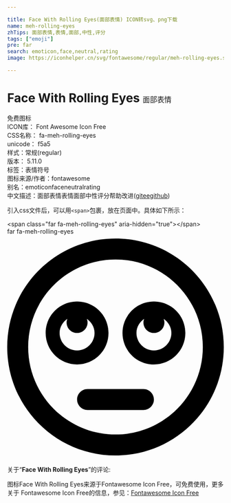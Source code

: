 ```yaml
---

title: Face With Rolling Eyes(面部表情) ICON转svg、png下载
name: meh-rolling-eyes
zhTips: 面部表情,表情,面部,中性,评分
tags: ["emoji"]
pre: far
search: emoticon,face,neutral,rating
image: https://iconhelper.cn/svg/fontawesome/regular/meh-rolling-eyes.svg

---
```


# Face With Rolling Eyes  <small style="font-size: 60%;font-weight: 100">面部表情</small>


<div class="detail-page">
<p>
<span><span class="badge-success badge">免费图标</span> </span>
<br/>
<span>
ICON库：
<span class="badge-secondary badge">Font Awesome Icon Free</span> 
</span>
<br/>
<span>
CSS名称：
<span class="badge-secondary badge">fa-meh-rolling-eyes</span> 
</span>
<br/>
<span>
unicode：
<span class="badge-secondary badge">f5a5</span> 
<copy-btn content='f5a5' btn-title=""></copy-btn>
<copy-btn :content='String.fromCodePoint(parseInt("f5a5", 16))' btn-title="复制U"></copy-btn>
</span><br/><span>样式：<span class="badge-light badge">常规(regular)</span></span>
<br/>
<span>
版本：
<span class="badge-secondary badge">5.11.0</span> 
</span><br/><span>标签：<span class="badge-light badge"><router-link to="/tags/emoji.html">表情符号</router-link></span></span>
<br/>
<span>图标来源/作者：<span class="badge-light badge">fontawesome</span></span> 
<br/>
<span>别名：<span class="badge-light badge">emoticon</span><span class="badge-light badge">face</span><span class="badge-light badge">neutral</span><span class="badge-light badge">rating</span></span><br/><span class="zh-detail">中文描述：<span class="badge-primary badge">面部表情</span><span class="badge-primary badge">表情</span><span class="badge-primary badge">面部</span><span class="badge-primary badge">中性</span><span class="badge-primary badge">评分</span><span class="help-link"><span>帮助改进</span>(<a href="https://gitee.com/liuwave/icon-helper/edit/master/json/fontawesome/regular/meh-rolling-eyes.json" target="_blank" rel="noopener noreferrer">gitee</a><a href="https://github.com/liuwave/icon-helper/edit/master/json/fontawesome/regular/meh-rolling-eyes.json" target="_blank" rel="noopener noreferrer">github</a></span>)</span><br/>
</p>
</div>
<div class="alert alert-dark">
  <i class="far fa-meh-rolling-eyes fa-xs"></i>
  <i class="far fa-meh-rolling-eyes fa-sm"></i>
  <i class="far fa-meh-rolling-eyes fa-lg"></i>
  <i class="far fa-meh-rolling-eyes fa-2x"></i>
  <i class="far fa-meh-rolling-eyes fa-3x"></i>
  <i class="far fa-meh-rolling-eyes fa-5x"></i>
  <i class="far fa-meh-rolling-eyes fa-7x"></i>
</div>
<div>
  <p>引入css文件后，可以用<code>&lt;span&gt;</code>包裹，放在页面中。具体如下所示：    
  </p>
  <div class="alert alert-primary" style="font-size: 14px">
    &lt;span class="far fa-meh-rolling-eyes" aria-hidden="true"&gt;&lt;/span&gt;
    <copy-btn content='<span class="far fa-meh-rolling-eyes" aria-hidden="true"></span>'></copy-btn>
  </div>
  <div class="alert alert-secondary">
    <i class="far fa-meh-rolling-eyes"
    style="font-size: 24px"
    aria-hidden="true"></i> far fa-meh-rolling-eyes
    <copy-btn content="far fa-meh-rolling-eyes" btn-title="复制图标名称"></copy-btn>
  </div>
</div>
<div id="svg" class="svg-wrap">
<svg xmlns="http://www.w3.org/2000/svg" viewBox="0 0 496 512"><path d="M248 8C111 8 0 119 0 256s111 248 248 248 248-111 248-248S385 8 248 8zm0 448c-110.3 0-200-89.7-200-200S137.7 56 248 56s200 89.7 200 200-89.7 200-200 200zm88-304c-39.8 0-72 32.2-72 72s32.2 72 72 72 72-32.2 72-72-32.2-72-72-72zm0 112c-22.1 0-40-17.9-40-40 0-13.6 7.3-25.1 17.7-32.3-1 2.6-1.7 5.3-1.7 8.3 0 13.3 10.7 24 24 24s24-10.7 24-24c0-2.9-.7-5.7-1.7-8.3 10.4 7.2 17.7 18.7 17.7 32.3 0 22.1-17.9 40-40 40zm-104-40c0-39.8-32.2-72-72-72s-72 32.2-72 72 32.2 72 72 72 72-32.2 72-72zm-112 0c0-13.6 7.3-25.1 17.7-32.3-1 2.6-1.7 5.3-1.7 8.3 0 13.3 10.7 24 24 24s24-10.7 24-24c0-2.9-.7-5.7-1.7-8.3 10.4 7.2 17.7 18.7 17.7 32.3 0 22.1-17.9 40-40 40s-40-17.9-40-40zm192 128H184c-13.2 0-24 10.8-24 24s10.8 24 24 24h128c13.2 0 24-10.8 24-24s-10.8-24-24-24z"/></svg>
</div>
<detail full-name='fa-meh-rolling-eyes'></detail>
<div class="icon-detail__container">
<p>关于“<b>Face With Rolling Eyes</b>”的评论:</p>
</div>
<Vssue title="关于“Face With Rolling Eyes”的评论" />    
<div><p>图标Face With Rolling Eyes来源于Fontawesome Icon Free，可免费使用，更多关于  Fontawesome Icon Free的信息，参见：<a target="_blank" href="https://iconhelper.cn/fontawesome.html">Fontawesome Icon Free</a>
</p></div>
